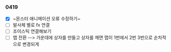 ### 0419  

- [x] ~몬스터 애니메이션 오류 수정하기~
- [ ] 발사체 별로 fx 연결 
- [ ] 조이스틱 연결해보기
- [ ] 맵 전환 --> 가운데에 상자를 만들고 상자를 깨면 맵이 1번에서 2번 3번으로 순차적으로 변경되게
